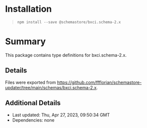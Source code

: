 # Installation
> `npm install --save @schemastore/bxci.schema-2.x`

# Summary
This package contains type definitions for bxci.schema-2.x.

## Details
Files were exported from https://github.com/ffflorian/schemastore-updater/tree/main/schemas/bxci.schema-2.x.

## Additional Details
* Last updated: Thu, Apr 27, 2023, 09:50:34 GMT
* Dependencies: none
